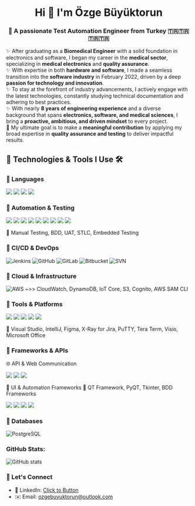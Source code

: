 <h1 align="center">Hi 👋  I'm Özge Büyüktorun</h1>
<h3 align="center">📌 A passionate Test Automation Engineer from Turkey 🇹🇷🇹🇷🇹🇷🇹🇷</h3>


✨ After graduating as a **Biomedical Engineer** with a solid foundation in electronics and software, I began my career in the **medical sector**, specializing in **medical electronics** and **quality assurance**.  
✨ With expertise in both **hardware and software**, I made a seamless transition into the **software industry** in February 2022, driven by a deep **passion for technology and innovation**.  
✨ To stay at the forefront of industry advancements, I actively engage with the latest technologies, constantly studying technical documentation and adhering to best practices.  
✨ With nearly **8 years of engineering experience** and a diverse background that spans **electronics, software, and medical sciences**, I bring a **proactive, ambitious, and driven mindset** to every project.  
🎯 My ultimate goal is to make a **meaningful contribution** by applying my broad expertise in **quality assurance and testing** to deliver impactful results.

## 🔧 Technologies & Tools I Use 🛠️

### 🔹 Languages  
<p>
  <img src="https://img.shields.io/badge/JavaScript-F7DF1E?logo=javascript&logoColor=black&style=for-the-badge" />
  <img src="https://img.shields.io/badge/Python-3776AB?logo=python&logoColor=white&style=for-the-badge" />
  <img src="https://img.shields.io/badge/TypeScript-3178C6?logo=typescript&logoColor=white&style=for-the-badge" />
  <img src="https://img.shields.io/badge/Node.js-339933?logo=node.js&logoColor=white&style=for-the-badge" />
</p>

### 🔹 Automation & Testing  
<p>
  <img src="https://img.shields.io/badge/Postman-FF6C37?logo=postman&logoColor=white&style=for-the-badge" />
  <img src="https://img.shields.io/badge/Apache%20JMeter-D22128?logo=apachejmeter&logoColor=white&style=for-the-badge" />
  <img src="https://img.shields.io/badge/Playwright-2EAD33?logo=playwright&logoColor=white&style=for-the-badge" />
  <img src="https://img.shields.io/badge/Selenium-43B02A?logo=selenium&logoColor=white&style=for-the-badge" />
  <img src="https://img.shields.io/badge/Cypress-17202C?logo=cypress&logoColor=white&style=for-the-badge" />
  <img src="https://img.shields.io/badge/Groovy-4298B8?logo=apachegroovy&logoColor=white&style=for-the-badge" />
  <img src="https://img.shields.io/badge/Katalon%20Studio-32C766?logo=katalon&logoColor=white&style=for-the-badge" />
  <img src="https://img.shields.io/badge/Pytest-0A9EDC?logo=python&logoColor=white&style=for-the-badge"/>
  <img src="https://img.shields.io/badge/Appium-47226C?logo=appium&logoColor=white&style=for-the-badge" />
</p>

🧪 Manual Testing, BDD, UAT, STLC, Embedded Testing

### 🔹 CI/CD & DevOps  
![Jenkins](https://img.shields.io/badge/-Jenkins-D24939?style=flat-square&logo=jenkins&logoColor=white)  ![GitHub](https://img.shields.io/badge/-GitHub-181717?style=flat-square&logo=github&logoColor=white)   ![GitLab](https://img.shields.io/badge/-GitLab-FC6D26?style=flat-square&logo=gitlab&logoColor=white)   ![Bitbucket](https://img.shields.io/badge/-Bitbucket-0052CC?style=flat-square&logo=bitbucket&logoColor=white)  ![SVN](https://img.shields.io/badge/-SVN-809CC9?style=flat-square&logo=subversion&logoColor=white)

### 🔹 Cloud & Infrastructure  
![AWS](https://img.shields.io/badge/-AWS-232F3E?style=flat-square&logo=amazonaws&logoColor=white) ~>> CloudWatch, DynamoDB, IoT Core, S3, Cognito, AWS SAM CLI

### 🔹 Tools & Platforms  
<p>
  <img src="https://img.shields.io/badge/GitHub-181717?logo=github&logoColor=white&style=for-the-badge" />
  <img src="https://img.shields.io/badge/GitLab-FC6D26?logo=gitlab&logoColor=white&style=for-the-badge" />
  <img src="https://img.shields.io/badge/Jira-0052CC?logo=jira&logoColor=white&style=for-the-badge" />
  <img src="https://img.shields.io/badge/Confluence-172B4D?logo=confluence&logoColor=white&style=for-the-badge" />
  <img src="https://img.shields.io/badge/Trello-0052CC?logo=trello&logoColor=white&style=for-the-badge" />
</p>
🧰 Visual Studio, IntelliJ, Figma, X-Ray for Jira, PuTTY, Tera Term, Visio, Microsoft Office

### 🔹 Frameworks & APIs  
🌐 API & Web Communication
<p>
  <img src="https://img.shields.io/badge/REST_API-009688?style=for-the-badge&logo=cloudflare&logoColor=white" />
  <img src="https://img.shields.io/badge/GraphQL-E10098?style=for-the-badge&logo=graphql&logoColor=white" />
  <img src="https://img.shields.io/badge/WebSocket-FF6F00?style=for-the-badge&logo=socket.io&logoColor=white" />
</p>

🧩 UI & Automation Frameworks
🧩 QT Framework, PyQT, Tkinter, BDD Frameworks
<p>
  <img src="https://img.shields.io/badge/QT_Framework-41CD52?style=for-the-badge&logo=qt&logoColor=white" />
  <img src="https://img.shields.io/badge/PyQT-3776AB?style=for-the-badge&logo=python&logoColor=white" />
  <img src="https://img.shields.io/badge/Tkinter-FFDD00?style=for-the-badge&logo=python&logoColor=black" />
  <img src="https://img.shields.io/badge/BDD_Frameworks-C42B1C?style=for-the-badge&logo=cucumber&logoColor=white" />
</p>

### 🔹 Databases  
![PostgreSQL](https://img.shields.io/badge/-PostgreSQL-336791?style=flat-square&logo=postgresql&logoColor=white)

### GitHub Stats:
![GitHub stats](https://github-readme-stats.vercel.app/api?username=Ozge-Buyuktorun&show_icons=true&theme=radical)

### 💬 Let's Connect
- 💼 LinkedIn: [Click to Button](https://www.linkedin.com/in/ozgebuyuktorun1/)
- ✉️ Email: ozgebuyuktorun@outlook.com
